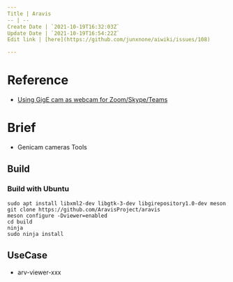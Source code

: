 ```yaml
---
Title | Aravis
-- | --
Create Date | `2021-10-19T16:32:03Z`
Update Date | `2021-10-19T16:54:22Z`
Edit link | [here](https://github.com/junxnone/aiwiki/issues/108)

---
```

# Reference
- [Using GigE cam as webcam for Zoom/Skype/Teams](https://gist.github.com/nitheeshkl/5cbf1a0777801a7e9b8e12f8252d465e)

# Brief
- Genicam cameras Tools


## Build
### Build with Ubuntu

```
sudo apt install libxml2-dev libgtk-3-dev libgirepository1.0-dev meson
git clone https://github.com/AravisProject/aravis
meson configure -Dviewer=enabled
cd build
ninja
sudo ninja install
```

## UseCase
- arv-viewer-xxx

